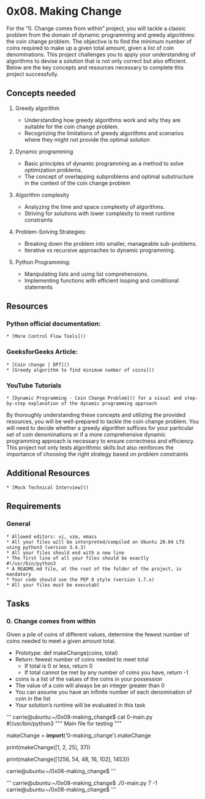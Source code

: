 # 0x08. Making Change

For the “0. Change comes from within” project, you will tackle a classic problem from the domain of dynamic programming and greedy algorithms: the coin change problem. The objective is to find the minimum number of coins required to make up a given total amount, given a list of coin denominations. This project challenges you to apply your understanding of algorithms to devise a solution that is not only correct but also efficient. Below are the key concepts and resources necessary to complete this project successfully.

## Concepts needed
1. Greedy algorithm
    * Understanding how greedy algorithms work and why they are suitable for the coin change problem.
    * Recognizing the limitations of greedy algorithms and scenarios where they might not provide the optimal solution

2. Dynamic programming
    * Basic principles of dynamic programming as a method to solve optimization problems.
    * The concept of overlapping subproblems and optimal substructure in the context of the coin change problem

3. Algorithm complexity
    * Analyzing the time and space complexity of algorithms.
    * Striving for solutions with lower complexity to meet runtime constraints

4. Problem-Solving Strategies:
    * Breaking down the problem into smaller, manageable sub-problems.
    * Iterative vs recursive approaches to dynamic programming.

5. Python Programming:
    * Manipulating lists and using list comprehensions.
    * Implementing functions with efficient looping and conditional statements

## Resources
### **Python official documentation:**
    * [More Control Flow Tools]()


### **GeeksforGeeks Article:**
    * [Coin change | DP7]()
    * [Greedy algorithm to find minimum number of coins]()

### **YouTube Tutorials**
    * [Dynamic Programming - Coin Change Problem]() for a visual and step-by-step explanation of the dynamic programming approach


By thoroughly understanding these concepts and utilizing the provided resources, you will be well-prepared to tackle the coin change problem. You will need to decide whether a greedy algorithm suffices for your particular set of coin denominations or if a more comprehensive dynamic programming approach is necessary to ensure correctness and efficiency. This project not only tests algorithmic skills but also reinforces the importance of choosing the right strategy based on problem constraints

## Additional Resources
    * [Mock Technical Interview]()

## Requirements
### General
    * Allowed editors: vi, vim, emacs
    * All your files will be interpreted/compiled on Ubuntu 20.04 LTS using python3 (version 3.4.3)
    * All your files should end with a new line
    * The first line of all your files should be exactly #!/usr/bin/python3
    * A README.md file, at the root of the folder of the project, is mandatory
    * Your code should use the PEP 8 style (version 1.7.x)
    * All your files must be executabl

## Tasks
### 0. Change comes from within
Given a pile of coins of different values, determine the fewest number of coins needed to meet a given amount total.

* Prototype: def makeChange(coins, total)
* Return: fewest number of coins needed to meet total
    * If total is 0 or less, return 0
    * If total cannot be met by any number of coins you have, return -1
* coins is a list of the values of the coins in your possession
* The value of a coin will always be an integer greater than 0
* You can assume you have an infinite number of each denomination of coin in the list
* Your solution’s runtime will be evaluated in this task

'''
carrie@ubuntu:~/0x08-making_change$ cat 0-main.py
#!/usr/bin/python3
"""
Main file for testing
"""

makeChange = __import__('0-making_change').makeChange

print(makeChange([1, 2, 25], 37))

print(makeChange([1256, 54, 48, 16, 102], 1453))

carrie@ubuntu:~/0x08-making_change$
'''

'''
carrie@ubuntu:~/0x08-making_change$ ./0-main.py
7
-1
carrie@ubuntu:~/0x08-making_change$
'''

